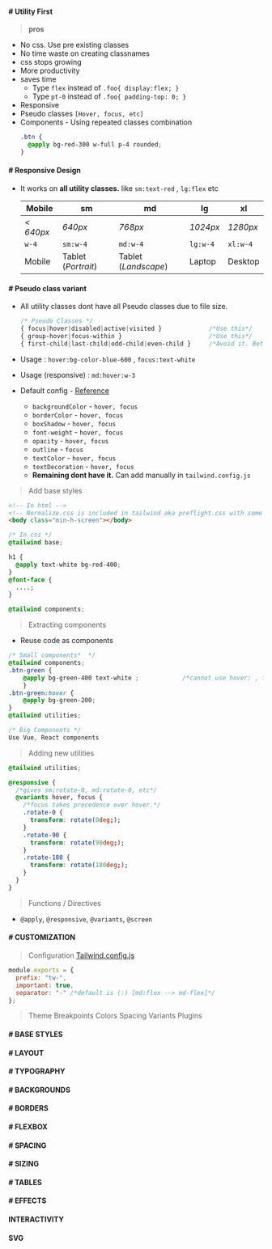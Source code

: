 #### # Utility First

> **pros**

- No css. Use pre existing classes
- No time waste on creating classnames
- css stops growing
- More productivity
- saves time
  - Type `flex` instead of `.foo{ display:flex; }`
  - Type `pt-0` instead of `.foo{ padding-top: 0; }`
- Responsive
- Pseudo classes `[Hover, focus, etc]`
- Components - Using repeated classes combination
  ```scss
  .btn {
    @apply bg-red-300 w-full p-4 rounded;
  }
  ```

#### # Responsive Design

- It works on **all utility classes.** like `sm:text-red` , `lg:flex` etc

  | Mobile    | sm                  | md                   | lg       | xl       |
  | --------- | ------------------- | -------------------- | -------- | -------- |
  | _< 640px_ | _640px_             | _768px_              | _1024px_ | _1280px_ |
  | `w-4`     | `sm:w-4`            | `md:w-4`             | `lg:w-4` | `xl:w-4` |
  | Mobile    | Tablet (_Portrait_) | Tablet (_Landscape_) | Laptop   | Desktop  |

#### # Pseudo class variant

- All utility classes dont have all Pseudo classes due to file size.

    ```css
    /* Pseudo Classes */
    { focus|hover|disabled|active|visited }             /*Use this*/
    { group-hover|focus-within }                        /*Use this*/
    { first-child|last-child|odd-child|even-child }     /*Avoid it. Better use core css with @apply */
    ```

- Usage : `hover:bg-color-blue-600` , `focus:text-white`
- Usage (responsive) : `md:hover:w-3`
- Default config - [Reference](https://tailwindcss.com/docs/pseudo-class-variants#default-variants-reference)

  - `backgroundColor` - `hover, focus`
  - `borderColor` - `hover, focus`
  - `boxShadow` - `hover, focus`
  - `font-weight` - `hover, focus`
  - `opacity` - `hover, focus`
  - `outline` - `focus`
  - `textColor` - `hover, focus`
  - `textDecoration` - `hover, focus`
  - **Remaining dont have it.** Can add manually in `tailwind.config.js`

> Add base styles

```html
<!-- In html -->
<!-- Normalize.css is included in tailwind aka preflight.css with some extras -->
<body class="min-h-screen"></body>
```

```css
/* In css */
@tailwind base;

h1 {
  @apply text-white bg-red-400;
}
@font-face {
  ....;
}

@tailwind components;
```

> Extracting components

- Reuse code as components

```css
/* Small components*  */
@tailwind components;
.btn-green {
    @apply bg-green-400 text-white ;            /*cannot use hover: , focus: , {screen}. So use normal css not utility as below.*/
    }
.btn-green:hover {
    @apply bg-green-200;
}
@tailwind utilities;

/* Big Components */
Use Vue, React components
```

> Adding new utilities

```css
@tailwind utilities;

@responsive {
  /*gives sm:rotate-0, md:rotate-0, etc*/
  @variants hover, focus {
    /*focus takes precedence over hover.*/
    .rotate-0 {
      transform: rotate(0deg;);
    }
    .rotate-90 {
      transform: rotate(90deg;);
    }
    .rotate-180 {
      transform: rotate(180deg;);
    }
  }
}
```

> Functions / Directives

- `@apply`, `@responsive`, `@variants`, `@screen`

#### # CUSTOMIZATION

> Configuration [Tailwind.config.js](https://github.com/tailwindcss/tailwindcss/blob/master/stubs/defaultConfig.stub.js)

```js
module.exports = {
  prefix: "tw-",
  important: true,
  separator: "-" /*default is (:) [md:flex --> md-flex]*/
};
```

> Theme
> Breakpoints
> Colors
> Spacing
> Variants
> Plugins

#### # BASE STYLES

#### # LAYOUT

#### # TYPOGRAPHY

#### # BACKGROUNDS

#### # BORDERS

#### # FLEXBOX

#### # SPACING

#### # SIZING

#### # TABLES

#### # EFFECTS

#### INTERACTIVITY

#### SVG
